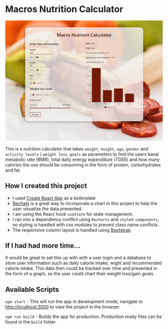 # Macros Nutrition Calculator

![Calculator screen shot](public/img/calculator-screen-shot.png?raw=true "Calculator screen shot")

This is a nutrition calculator that takes `weight`, `height`, `age`, `gender` and `activity levels` / `weight loss goals` as parameters to find the users basal metabolic rate (BMR), total daily energy expenditure (TDEE) and how many calories the use should be consuming in the form of protein, carbohydrates and fat.

## How I created this project

- I used [Create React App](https://github.com/facebook/create-react-app) as a boilerplate
- [Rechats](https://recharts.org/en-US/) is a great way to incorporate a chart in this project to help the user visualize the data presented.
- I am using the React hook `useState` for state management.
- I ran into a dependency conflict using `Recharts` and `styled-components`, so styling is handled with css modules to prevent class name conflicts.
- The responsive column layout is handled using [Bootstrap](https://getbootstrap.com/)

## If I had had more time...

It would be great to set this up with with a user login and a database to store user information such as daily calorie intake, wight and recommended calorie intake. This data then could be tracked over time and presented in the form of a graph, so the user could chart their weight loss/gain goals.

## Available Scripts

`npm start` - This will run the app in development mode, navigate to [http://localhost:3000](http://localhost:3000) to view the project in the browser.

`npm run build` - Builds the app for production. Production ready files can be found in the `build` folder.
